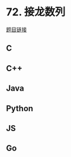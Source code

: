 # 72. 接龙数列

[题目链接](https://kamacoder.com/problempage.php?pid=1111)

## C

## C++

## Java

## Python

## JS

## Go
